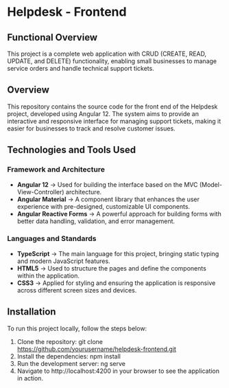 # Helpdesk - Frontend

## Functional Overview
This project is a complete web application with CRUD (CREATE, READ, UPDATE, and DELETE) functionality, enabling small businesses to manage service orders and handle technical support tickets.

## Overview

This repository contains the source code for the front end of the Helpdesk project, developed using Angular 12. The system aims to provide an interactive and responsive interface for managing support tickets, making it easier for businesses to track and resolve customer issues.

## Technologies and Tools Used

### Framework and Architecture
- **Angular 12** → Used for building the interface based on the MVC (Model-View-Controller) architecture.
- **Angular Material** → A component library that enhances the user experience with pre-designed, customizable UI components.
- **Angular Reactive Forms** → A powerful approach for building forms with better data handling, validation, and error management.

### Languages and Standards
- **TypeScript** → The main language for this project, bringing static typing and modern JavaScript features.
- **HTML5** → Used to structure the pages and define the components within the application.
- **CSS3** → Applied for styling and ensuring the application is responsive across different screen sizes and devices.

## Installation
To run this project locally, follow the steps below:

1. Clone the repository:
   git clone https://github.com/yourusername/helpdesk-frontend.git
2. Install the dependencies:
   npm install
3. Run the development server:
   ng serve
4. Navigate to http://localhost:4200 in your browser to see the application in action.

